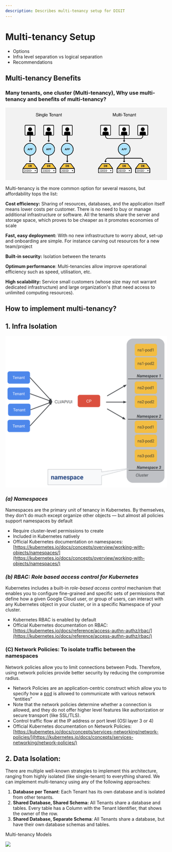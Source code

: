 ```yaml
---
description: Describes multi-tenancy setup for DIGIT
---
```


# Multi-tenancy Setup

* Options
* Infra level separation vs logical separation
* Recommendations

## Multi-tenancy Benefits

### Many tenants, one cluster (Multi-tenancy), **Why use multi-tenancy and benefits of multi-tenancy?** 

![](<../../.gitbook/assets/image (117).png>)

Multi-tenancy is the more common option for several reasons, but affordability tops the list:

**Cost efficiency:** Sharing of resources, databases, and the application itself means lower costs per customer. There is no need to buy or manage additional infrastructure or software. All the tenants share the server and storage space, which proves to be cheaper as it promotes economies of scale

**Fast, easy deployment:** With no new infrastructure to worry about, set-up and onboarding are simple. For instance carving out resources for a new team/project

**Built-in security:** Isolation between the tenants

**Optimum performance**: Multi-tenancies allow improve operational efficiency such as speed, utilisation, etc.

**High scalability:** Service small customers (whose size may not warrant dedicated infrastructure) and large organization's (that need access to unlimited computing resources).



## **How to implement multi-tenancy?**  <a href="#id-1d1d" id="id-1d1d"></a>

## **1. Infra Isolation** <a href="#id-1d1d" id="id-1d1d"></a>

![](<../../.gitbook/assets/image (304).png>)

### _**(a) Namespaces**_  <a href="#id-986e" id="id-986e"></a>

Namespaces are the primary unit of tenancy in Kubernetes. By themselves, they don’t do much except organize other objects — but almost all policies support namespaces by default

* Require cluster-level permissions to create
* Included in Kubernetes natively
* Official Kubernetes documentation on namespaces: [https://kubernetes.io/docs/concepts/overview/working-with-objects/namespaces/](https://kubernetes.io/docs/concepts/overview/working-with-objects/namespaces/)

### _**(b) RBAC: Role based access control for Kubernetes**_ <a href="#id-9b78" id="id-9b78"></a>

Kubernetes includes a built-in _role-based access control_ mechanism that enables you to configure fine-grained and specific sets of permissions that define how a given Google Cloud user, or group of users, can interact with any Kubernetes object in your cluster, or in a specific Namespace of your cluster.

* Kubernetes RBAC is enabled by default
* Official Kubernetes documentation on RBAC: [https://kubernetes.io/docs/reference/access-authn-authz/rbac/](https://kubernetes.io/docs/reference/access-authn-authz/rbac/)

### **(C) Network Policies: To isolate traffic between the namespaces** <a href="#id-93b6" id="id-93b6"></a>

Network policies allow you to limit connections between Pods. Therefore, using network policies provide better security by reducing the compromise radius.

* Network Policies are an application-centric construct which allow you to specify how a [pod](https://kubernetes.io/docs/concepts/workloads/pods/) is allowed to communicate with various network “entities”
* Note that the network policies determine whether a connection is allowed, and they do not offer higher level features like authorization or secure transport (like SSL/TLS).
* Control traffic flow at the IP address or port level (OSI layer 3 or 4)
* Official Kubernetes documentation on Network Policies: [https://kubernetes.io/docs/concepts/services-networking/network-policies/](https://kubernetes.io/docs/concepts/services-networking/network-policies/)

## **2. Data Isolation**: <a href="#id-5419" id="id-5419"></a>

There are multiple well-known strategies to implement this architecture, ranging from highly isolated (like single-tenant) to everything shared. We can implement multi-tenancy using any of the following approaches:

1. **Database per Tenant**: Each Tenant has its own database and is isolated from other tenants.
2. **Shared Database, Shared Schema:** All Tenants share a database and tables. Every table has a Column with the Tenant Identifier, that shows the owner of the row.
3. **Shared Database, Separate Schema**: All Tenants share a database, but have their own database schemas and tables.

Multi-tenancy Models

![](https://miro.medium.com/max/1400/1\*-R4egpQAXmGFLoZ16gdx9A.png)
